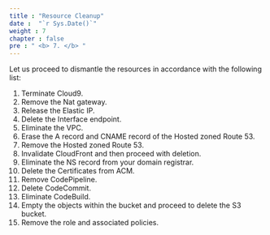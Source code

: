 ```yaml
---
title : "Resource Cleanup"
date :  "`r Sys.Date()`" 
weight : 7
chapter : false
pre : " <b> 7. </b> "
---
```


Let us proceed to dismantle the resources in accordance with the following list:

1. Terminate Cloud9.
2. Remove the Nat gateway.
3. Release the Elastic IP.
4. Delete the Interface endpoint.
5. Eliminate the VPC.
6. Erase the A record and CNAME record of the Hosted zoned Route 53.
7. Remove the Hosted zoned Route 53.
8. Invalidate CloudFront and then proceed with deletion.
9. Eliminate the NS record from your domain registrar.
10. Delete the Certificates from ACM.
11. Remove CodePipeline.
12. Delete CodeCommit.
13. Eliminate CodeBuild.
14. Empty the objects within the bucket and proceed to delete the S3 bucket.
15. Remove the role and associated policies.